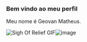 ### **Bem vindo ao meu perfil** 

Meu nome é Geovan Matheus.

<img src="https://media1.tenor.com/m/jNXwTFt0PFMAAAAC/spongebob-squarepants.gif" alt="Sigh Of Relief GIF"/>![image](https://github.com/user-attachments/assets/97ba6bba-5e90-4ffb-afc2-ae607abfbdbb)
